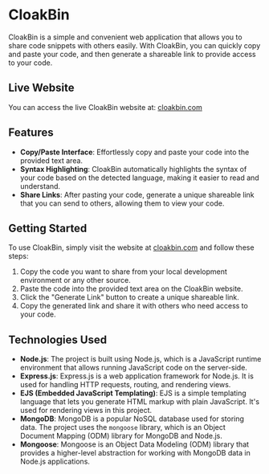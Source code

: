 # CloakBin

CloakBin is a simple and convenient web application that allows you to share code snippets with others easily. With CloakBin, you can quickly copy and paste your code, and then generate a shareable link to provide access to your code.

## Live Website 

You can access the live CloakBin website at: [cloakbin.com](https://cloakbin.com)

## Features 

- **Copy/Paste Interface**: Effortlessly copy and paste your code into the provided text area.
- **Syntax Highlighting**: CloakBin automatically highlights the syntax of your code based on the detected language, making it easier to read and understand.
- **Share Links**: After pasting your code, generate a unique shareable link that you can send to others, allowing them to view your code.

## Getting Started

To use CloakBin, simply visit the website at [cloakbin.com](https://cloakbin.com) and follow these steps:

1. Copy the code you want to share from your local development environment or any other source.
2. Paste the code into the provided text area on the CloakBin website.
3. Click the "Generate Link" button to create a unique shareable link.
4. Copy the generated link and share it with others who need access to your code.

## Technologies Used

- **Node.js**: The project is built using Node.js, which is a JavaScript runtime environment that allows running JavaScript code on the server-side.
- **Express.js**: Express.js is a web application framework for Node.js. It is used for handling HTTP requests, routing, and rendering views.
- **EJS (Embedded JavaScript Templating)**: EJS is a simple templating language that lets you generate HTML markup with plain JavaScript. It's used for rendering views in this project.
- **MongoDB**: MongoDB is a popular NoSQL database used for storing data. The project uses the `mongoose` library, which is an Object Document Mapping (ODM) library for MongoDB and Node.js.
- **Mongoose**: Mongoose is an Object Data Modeling (ODM) library that provides a higher-level abstraction for working with MongoDB data in Node.js applications.
